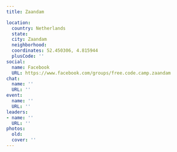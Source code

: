 ```yaml
---
title: Zaandam

location:
  country: Netherlands
  state: 
  city: Zaandam
  neighborhood: 
  coordinates: 52.450306, 4.815944
  plusCode: ''
social:
  name: Facebook
  URL: https://www.facebook.com/groups/free.code.camp.zaandam
chat:
  name: ''
  URL: ''
event:
  name: ''
  URL: ''
leaders:
- name: ''
  URL: ''
photos:
  old: 
  cover: ''
---
```

